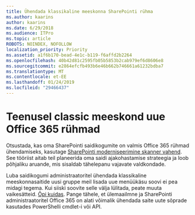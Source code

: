 ```yaml
---
title: Ühendada klassikaline meeskonna SharePointi rühma
ms.author: kaarins
author: kaarins
ms.date: 6/29/2018
ms.audience: ITPro
ms.topic: article
ROBOTS: NOINDEX, NOFOLLOW
localization_priority: Priority
ms.assetid: a1f6b170-bead-4e1c-b119-f6affd2b2264
ms.openlocfilehash: 40b42d81c2595fb05b5853b2cab979ef6d8606e8
ms.sourcegitcommit: e2864efcfb493b6e46b662b746661a61232bdba7
ms.translationtype: MT
ms.contentlocale: et-EE
ms.lasthandoff: 01/24/2019
ms.locfileid: "29466437"
---
```

# <a name="connect-classic-sharepoint-team-sites-to-new-office-365-groups"></a>Teenusel classic meeskond uue Office 365 rühmad

Otsustada, kas oma SharePointi saidikogumite on valmis Office 365 rühmad ühendamiseks, kasutage [SharePointi moderniseerimine skanner vahend](https://go.microsoft.com/fwlink/?linkid=873066). See tööriist aitab teil planeerida oma saidi ajakohastamise strateegia ja loob põhjaliku aruande, mis sisaldab tähelepanu vajavate valdkondade.
  
Luba saidikogumi administraatoritel ühendada klassikaline meeskonnasaitide uusi gruppe meil lisada uue menüükäsu soovi ei pea midagi tegema. Kui siiski soovite selle välja lülitada, peate muuta vaikesätteid. [Õpi kuidas](https://go.microsoft.com/fwlink/?linkid=2004316). Pange tähele, et ülemaailmne ja SharePointi administraatoritel Office 365 on alati võimalik ühendada saite uute sõprade kasutades PowerShelli cmdlet-i või API.
  

